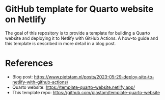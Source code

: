 
<!-- README.md is generated from README.Rmd. Please edit that file -->

# GitHub template for Quarto website on Netlify

<!-- badges: start -->
<!-- badges: end -->

The goal of this repository is to provide a template for building a
Quarto website and deploying it to Netlify with GitHub Actions. A how-to
guide and this template is described in more detail in a blog post.

# References

- Blog post:
  <https://www.pietstam.nl/posts/2023-05-29-deploy-site-to-netlify-with-github-actions/>
- Quarto website: <https://template-quarto-website.netlify.app/>
- This template repo:
  <https://github.com/pjastam/template-quarto-website>
